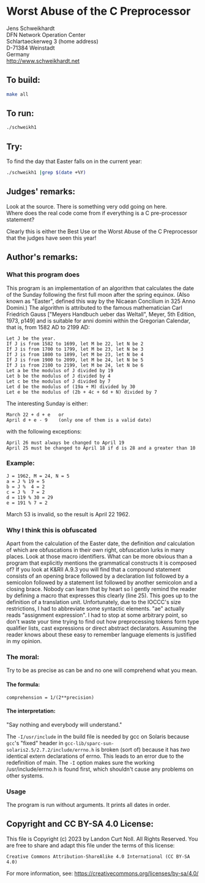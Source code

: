 # Worst Abuse of the C Preprocessor

Jens Schweikhardt   
DFN Network Operation Center  
Schlartaeckerweg 3 (home address)  
D-71384 Weinstadt  
Germany  
<http://www.schweikhardt.net>  

## To build:

```sh
make all
```

## To run:

```sh
./schweikh1
```

## Try:

To find the day that Easter falls on in the current year:

```sh
./schweikh1 |grep $(date +%Y)
```


## Judges' remarks:

Look at the source.  There is something very odd going on here.  
Where does the real code come from if everything is a C pre-processor 
statement?

Clearly this is either the Best Use or the Worst Abuse of the
C Preprocessor that the judges have seen this year!

## Author's remarks:

### What this program does

This program is an implementation of an algorithm that calculates
the date of the Sunday following the first full moon after the
spring equinox. (Also known as "Easter", defined this way by the
Nicaean Concilium in 325 Anno Domini.) The algorithm is attributed
to the famous mathematician Carl Friedrich Gauss ["Meyers Handbuch
ueber das Weltall", Meyer, 5th Edition, 1973, p149] and is suitable
for anni domini within the Gregorian Calendar, that is, from 1582 AD
to 2199 AD: 

```
Let J be the year.
If J is from 1582 to 1699, let M be 22, let N be 2
If J is from 1700 to 1799, let M be 23, let N be 3
If J is from 1800 to 1899, let M be 23, let N be 4
If J is from 1900 to 2099, let M be 24, let N be 5
If J is from 2100 to 2199, let M be 24, let N be 6
Let a be the modulus of J divided by 19
Let b be the modulus of J divided by 4
Let c be the modulus of J divided by 7
Let d be the modulus of (19a + M) divided by 30
Let e be the modulus of (2b + 4c + 6d + N) divided by 7

```

The interesting Sunday is either:

```
March 22 + d + e   or
April d + e - 9    (only one of them is a valid date)
``` 

with the following exceptions:

```
April 26 must always be changed to April 19
April 25 must be changed to April 18 if d is 28 and a greater than 10
```

### Example:

```
J = 1962, M = 24, N = 5
a = J % 19 = 5
b = J %  4 = 2
c = J %  7 = 2
d = 119 % 30 = 29
e = 191 % 7 = 2
```

March 53 is invalid, so the result is April 22 1962.


### Why I think this is obfuscated

Apart from the calculation of the Easter date, the definition *and*
calculation of which are obfuscations in their own right,
obfuscation lurks in many places. Look at those macro identifiers.
What can be more obvious than a program that explicitly mentions the
grammatical constructs it is composed of? If you look at K&RII A.9.3
you will find that a compound statement consists of an opening brace
followed by a declaration list followed by a semicolon followed by a
statement list followed by another semicolon and a closing brace.
Nobody can learn that by heart so I gently remind the reader by
defining a macro that expresses this clearly (line 25). This goes up
to the definition of a translation unit. Unfortunately, due to the
IOCCC's size restrictions, I had to abbreviate some syntactic
elements. "ae" actually reads "assignment expression". I had to stop
at some arbitrary point, so don't waste your time trying to find out
how preprocessing tokens form type qualifier lists, cast expressions
or direct abstract declarators. Assuming the reader knows about
these easy to remember language elements is justified in my opinion.


### The moral:
      
Try to be as precise as can be and no one will comprehend what you mean.

#### The formula:
      

```
comprehension = 1/(2**precision)
```

#### The interpretation:

"Say nothing and everybody will understand."

The `-I/usr/include` in the build file is needed by gcc on Solaris because
`gcc`'s "fixed" header in `gcc-lib/sparc-sun-solaris2.5/2.7.2/include/errno.h`
is broken (sort of) because it has *two* identical extern declarations of errno.
This leads to an error due to the redefinition of main. The `-I` option makes
sure the working /usr/include/errno.h is found first, which shouldn't cause any
problems on other systems.

### Usage

The program is run without arguments. It prints all dates in order.

## Copyright and CC BY-SA 4.0 License:

This file is Copyright (c) 2023 by Landon Curt Noll.  All Rights Reserved.
You are free to share and adapt this file under the terms of this license:

    Creative Commons Attribution-ShareAlike 4.0 International (CC BY-SA 4.0)

For more information, see: https://creativecommons.org/licenses/by-sa/4.0/
